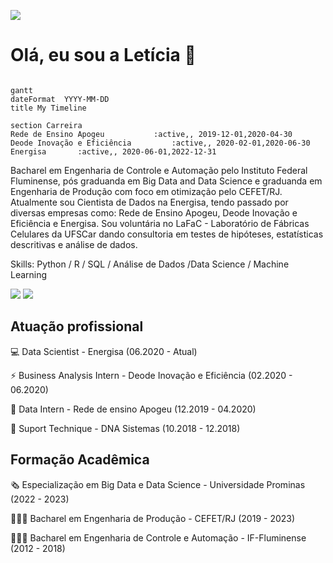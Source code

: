 ![](https://komarev.com/ghpvc/?username=leticiagcsilva)

# Olá, eu sou a Letícia 👋

```mermaid

gantt
dateFormat  YYYY-MM-DD
title My Timeline

section Carreira
Rede de Ensino Apogeu           :active,, 2019-12-01,2020-04-30
Deode Inovação e Eficiência         :active,, 2020-02-01,2020-06-30
Energisa       :active,, 2020-06-01,2022-12-31

```

Bacharel em Engenharia de Controle e Automação pelo Instituto Federal Fluminense, pós graduanda em Big Data and Data Science e graduanda em Engenharia de Produção com foco em otimização pelo CEFET/RJ. Atualmente sou Cientista de Dados na Energisa, tendo passado por diversas empresas como: Rede de Ensino Apogeu, Deode Inovação e Eficiência e Energisa. Sou voluntária no LaFaC - Laboratório de Fábricas Celulares da UFSCar dando consultoria em testes de hipóteses, estatísticas descritivas e análise de dados.

Skills: Python / R / SQL / Análise de Dados /Data Science / Machine Learning 
  
<div>
  <a href="https://www.linkedin.com/in/leticia-gomescsilva/" target="_blank"><img src="https://img.shields.io/badge/-LinkedIn-%230077B5?style=for-the-badge&logo=linkedin&logoColor=white" target="_blank"></a>
  <a href="https://www.instagram.com/leticiagomescsilva/" target="_blank"><img src="https://img.shields.io/badge/-Instagram-%23E4405F?style=for-the-badge&logo=instagram&logoColor=white" target="_blank"></a>
</div>

## Atuação profissional

:computer: Data Scientist - Energisa (06.2020 - Atual)

⚡ Business Analysis Intern - Deode Inovação e Eficiência (02.2020 - 06.2020)

:book: Data Intern - Rede de ensino Apogeu (12.2019 - 04.2020)

:shopping_cart:  Suport Technique - DNA Sistemas (10.2018 - 12.2018)

## Formação Acadêmica

 :newspaper_roll: Especialização em Big Data e Data Science - Universidade Prominas (2022 - 2023)

 👩🏽‍🎓 Bacharel em Engenharia de Produção - CEFET/RJ (2019 - 2023)

 👩🏽‍🎓 Bacharel em Engenharia de Controle e Automação - IF-Fluminense (2012 - 2018)
